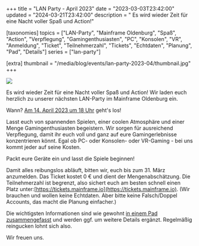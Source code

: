 +++
title = "LAN Party - April 2023"
date = "2023-03-03T23:42:00"
updated = "2024-03-21T23:42:00"
description = " Es wird wieder Zeit für eine Nacht voller Spaß und Action!"

[taxonomies]
topics = ["LAN-Party", "Mainframe Oldenburg", "Spaß", "Action", "Verpflegung", "Gamingenthusiasten", "PC", "Konsolen", "VR", "Anmeldung", "Ticket", "Teilnehmerzahl", "Tickets", "Echtdaten", "Planung", "Pad", "Details"]
series = ["lan-party"]

[extra]
thumbnail = "/media/blog/events/lan-party-2023-04/thumbnail.jpg"
+++

![](/media/blog/events/lan-party-2023-04/lan-party-2023-04/image.jpg)

Es wird wieder Zeit für eine Nacht voller Spaß und Action! Wir laden euch herzlich zu unserer nächsten LAN-Party im
Mainframe Oldenburg ein.

Wann? [Am 14. April 2023 um 18 Uhr](#) geht's los!

[//]: # (TODO: Link to calendar)

Lasst euch von spannenden Spielen, einer coolen Atmosphäre und einer Menge Gamingenthusiasten begeistern. Wir sorgen für
ausreichend Verpflegung, damit ihr euch voll und ganz auf eure Gamingerlebnisse konzentrieren könnt. Egal ob PC- oder
Konsolen- oder VR-Gaming - bei uns kommt jeder auf seine Kosten.

Packt eure Geräte ein und lasst die Spiele beginnen!

Damit alles reibungslos abläuft, bitten wir, euch bis zum 31. März anzumelden. Das Ticket kostet 0 € und dient der
Mengenabschätzung. Die Teilnehmerzahl ist begrenzt, also sichert euch am besten schnell einen Platz
unter:[https://tickets.mainframe.io](https://tickets.mainframe.io). (Wir brauchen und wollen keine Echtdaten. Aber bitte
keine Falsch/Doppel Accounts, das macht die Planung einfacher.)

Die wichtigsten Informationen sind wie
gewohnt [in einem Pad zusammengefasst](https://pad.mainframe.io/p/LAN-Party-2023-04) und werden ggf. um weitere Details
ergänzt. Regelmäßig reingucken lohnt sich also.

Wir freuen uns.
